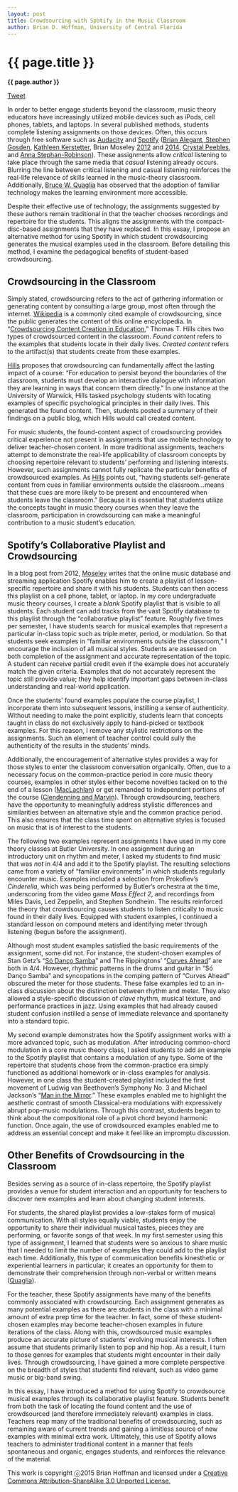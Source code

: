 ```yaml
---
layout: post
title: Crowdsourcing with Spotify in the Music Classroom
author: Brian D. Hoffman, University of Central Florida
---
```


{{ page.title }}
================

**{{ page.author }}**

<a href="https://twitter.com/share" class="twitter-share-button" data-via="FlipCampMT">Tweet</a>
<script>!function(d,s,id){var js,fjs=d.getElementsByTagName(s)[0],p=/^http:/.test(d.location)?'http':'https';if(!d.getElementById(id)){js=d.createElement(s);js.id=id;js.src=p+'://platform.twitter.com/widgets.js';fjs.parentNode.insertBefore(js,fjs);}}(document, 'script', 'twitter-wjs');</script>
			
In order to better engage students beyond the classroom, music theory educators have increasingly utilized mobile devices such as iPods, cell phones, tablets, and laptops. In several published methods, students complete listening assignments on those devices. Often, this occurs through free software such as [Audacity](http://audacityteam.org/) and [Spotify](http://www.spotify.com/) ([Brian Alegant](http://jmtp.ou.edu/journal-article/listen-thought-ipods-sonata-form-and-analysis-without-score),[ ](http://flipcamp.org/engagingstudents/gosden.html)[Stephen Gosden](http://flipcamp.org/engagingstudents/gosden.html), [Kathleen Kerstetter](https://openlibrary.org/works/OL16113241W/Pop-culture_pedagogy_in_the_music_classroom), Brian Moseley [2012](http://www.briancmoseley.com/using-spotify-in-the-aural-skills-classroom/) and [2014](http://flipcamp.org/engagingstudents2/essays/moseley.html), [Crystal Peebles](http://flipcamp.org/engagingstudents/peebles.html), and [Anna Stephan-Robinson](http://www.flipcamp.org/engagingstudents2/essays/stephanRobinson.html)). These assignments allow *critical* listening to take place through the same media that *casual* listening already occurs. Blurring the line between critical listening and casual listening reinforces the real-life relevance of skills learned in the music-theory classroom. Additionally, [Bruce W. Quaglia](http://www.mtosmt.org/issues/mto.15.21.1/mto.15.21.1.quaglia.html) has observed that the adoption of familiar technology makes the learning environment more accessible.

Despite their effective use of technology, the assignments suggested by these authors remain traditional in that the teacher chooses recordings and repertoire for the students. This aligns the assignments with the compact-disc-based assignments that they have replaced. In this essay, I propose an alternative method for using Spotify in which student crowdsourcing generates the musical examples used in the classroom. Before detailing this method, I examine the pedagogical benefits of student-based crowdsourcing.

## Crowdsourcing in the Classroom

Simply stated, crowdsourcing refers to the act of gathering information or generating content by consulting a large group, most often through the internet. [Wikipedia](https://www.wikipedia.org) is a commonly cited example of crowdsourcing, since the public generates the content of this online encyclopedia. In “[Crowdsourcing Content Creation in Education](http://link.springer.com/article/10.1007/s12528-015-9089-2),” Thomas T. Hills cites two types of crowdsourced content in the classroom. *Found content* refers to the examples that students locate in their daily lives. *Created content* refers to the artifact(s) that students create from these examples.

[Hills](http://link.springer.com/article/10.1007/s12528-015-9089-2) proposes that crowdsourcing can fundamentally affect the lasting impact of a course: “For education to persist beyond the boundaries of the classroom, students must develop an interactive dialogue with information they are learning in ways that concern them directly." In one instance at the University of Warwick, Hills tasked psychology students with locating examples of specific psychological principles in their daily lives. This generated the found content. Then, students posted a summary of their findings on a public blog, which Hills would call created content.

For music students, the found-content aspect of crowdsourcing provides critical experience not present in assignments that use mobile technology to deliver teacher-chosen content. In more traditional assignments, teachers attempt to demonstrate the real-life applicability of classroom concepts by choosing repertoire relevant to students’ performing and listening interests. However, such assignments cannot fully replicate the particular benefits of crowdsourced examples. As [Hills](http://link.springer.com/article/10.1007/s12528-015-9089-2) points out, “having students self-generate content from cues in familiar environments outside the classroom…means that these cues are more likely to be present and encountered when students leave the classroom." Because it is essential that students utilize the concepts taught in music theory courses when they leave the classroom, participation in crowdsourcing can make a meaningful contribution to a music student’s education.

## Spotify’s Collaborative Playlist and Crowdsourcing

In a blog post from 2012, [Moseley](http://www.briancmoseley.com/using-spotify-in-the-aural-skills-classroom/) writes that the online music database and streaming application Spotify enables him to create a playlist of lesson-specific repertoire and share it with his students. Students can then access this playlist on a cell phone, tablet, or laptop. In my core undergraduate music theory courses, I create a *blank* Spotify playlist that is visible to all students. Each student can add tracks from the vast Spotify database to this playlist through the “collaborative playlist” feature. Roughly five times per semester, I have students search for musical examples that represent a particular in-class topic such as triple meter, period, or modulation. So that students seek examples in “familiar environments outside the classroom,” I encourage the inclusion of all musical styles. Students are assessed on both completion of the assignment and accurate representation of the topic. A student can receive partial credit even if the example does not accurately match the given criteria. Examples that do not accurately represent the topic still provide value; they help identify important gaps between in-class understanding and real-world application.

Once the students’ found examples populate the course playlist, I incorporate them into subsequent lessons, instilling a sense of authenticity. Without needing to make the point explicitly, students learn that concepts taught in class do not exclusively apply to hand-picked or textbook examples. For this reason, I remove any stylistic restrictions on the assignments. Such an element of teacher control could sully the authenticity of the results in the students’ minds.

Additionally, the encouragement of alternative styles provides a way for those styles to enter the classroom conversation organically. Often, due to a necessary focus on the common-practice period in core music theory courses, examples in other styles either become novelties tacked on to the end of a lesson ([MacLachlan](https://openlibrary.org/works/OL16113241W/Pop-culture_pedagogy_in_the_music_classroom)) or get remanded to independent portions of the course ([Clendenning and Marvin](http://books.wwnorton.com/books/webad.aspx?id=23023)). Through crowdsourcing, teachers have the opportunity to meaningfully address stylistic differences and similarities between an alternative style and the common practice period. This also ensures that the class time spent on alternative styles is focused on music that is of interest to the students.

The following two examples represent assignments I have used in my core theory classes at Butler University. In one assignment during an introductory unit on rhythm and meter, I asked my students to find music that was *not* in 4/4 and add it to the Spotify playlist. The resulting selections came from a variety of “familiar environments” in which students regularly encounter music. Examples included a selection from Prokofiev’s *Cinderella*, which was being performed by Butler’s orchestra at the time, underscoring from the video game *Mass Effect 2*, and recordings from Miles Davis, Led Zeppelin, and Stephen Sondheim. The results reinforced the theory that crowdsourcing causes students to listen critically to music found in their daily lives. Equipped with student examples, I continued a standard lesson on compound meters and identifying meter through listening (begun before the assignment).

Although most student examples satisfied the basic requirements of the assignment, some did not. For instance, the student-chosen examples of Stan Getz’s “[Só Danҫo Samba](https://open.spotify.com/track/1YaVDfK1ACXa0A3X8CcsqF)” and The Rippingtons’ “[Curves Ahead](https://www.youtube.com/watch?v=VmrMGJP1ZD0&index=1&list=PLdF-lT3KPTHeJrNt06pr9VF8zMM_hKwNN)” are both in 4/4. However, rhythmic patterns in the drums and guitar in “Só Danҫo Samba” and syncopations in the comping pattern of “Curves Ahead” obscured the meter for those students. These false examples led to an in-class discussion about the distinction between rhythm and meter. They also allowed a style-specific discussion of *clave* rhythm, musical texture, and performance practices in jazz. Using examples that had already caused student confusion instilled a sense of immediate relevance and spontaneity into a standard topic.

My second example demonstrates how the Spotify assignment works with a more advanced topic, such as modulation. After introducing common-chord modulation in a core music theory class, I asked students to add an example to the Spotify playlist that contains a modulation of any type. Some of the repertoire that students chose from the common-practice era simply functioned as additional homework or in-class examples for analysis. However, in one class the student-created playlist included the first movement of Ludwig van Beethoven’s Symphony No. 3 and Michael Jackson’s “[Man in the Mirror](https://www.youtube.com/watch?v=PivWY9wn5ps).” These examples enabled me to highlight the aesthetic contrast of smooth Classical-era modulations with expressively abrupt pop-music modulations. Through this contrast, students began to think about the compositional role of a pivot chord beyond harmonic function. Once again, the use of crowdsourced examples enabled me to address an essential concept and make it feel like an impromptu discussion.

## Other Benefits of Crowdsourcing in the Classroom

Besides serving as a source of in-class repertoire, the Spotify playlist provides a venue for student interaction and an opportunity for teachers to discover new examples and learn about changing student interests.

For students, the shared playlist provides a low-stakes form of musical communication. With all styles equally viable, students enjoy the opportunity to share their individual musical tastes, pieces they are performing, or favorite songs of that week. In my first semester using this type of assignment, I learned that students were so anxious to share music that I needed to limit the number of examples they could add to the playlist each time. Additionally, this type of communication benefits kinesthetic or experiential learners in particular; it creates an opportunity for them to demonstrate their comprehension through non-verbal or written means ([Quaglia](http://books.wwnorton.com/books/webad.aspx?id=23023)).

For the teacher, these Spotify assignments have many of the benefits commonly associated with crowdsourcing. Each assignment generates as many potential examples as there are students in the class with a minimal amount of extra prep time for the teacher. In fact, some of these student-chosen examples may become teacher-chosen examples in future iterations of the class. Along with this, crowdsourced music examples produce an accurate picture of students’ evolving musical interests. I often assume that students primarily listen to pop and hip hop. As a result, I turn to those genres for examples that students might encounter in their daily lives. Through crowdsourcing, I have gained a more complete perspective on the breadth of styles that students find relevant, such as video game music or big-band swing.

In this essay, I have introduced a method for using Spotify to crowdsource musical examples through its collaborative playlist feature. Students benefit from both the task of locating the found content and the use of crowdsourced (and therefore immediately relevant) examples in class. Teachers reap many of the traditional benefits of crowdsourcing, such as remaining aware of current trends and gaining a limitless source of new examples with minimal extra work. Ultimately, this use of Spotify allows teachers to administer traditional content in a manner that feels spontaneous and organic, engages students, and reinforces the relevance of the material.



<p class="copyright">This work is copyright ⓒ2015 Brian Hoffman and licensed under a <a href="http://creativecommons.org/licenses/by-sa/3.0/">Creative Commons Attribution–ShareAlike 3.0 Unported License.</p>
